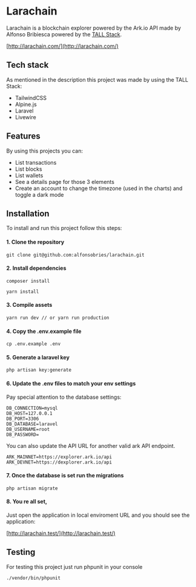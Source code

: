# Larachain

Larachain is a blockchain explorer powered by the Ark.io API made by Alfonso Bribiesca powered by the [TALL Stack](https://tallstack.dev/).

[http://larachain.com/](http://larachain.com/)

## Tech stack

As mentioned in the description this project was made by using the TALL Stack:

- TailwindCSS
- Alpine.js
- Laravel
- Livewire

## Features

By using this projects you can:

- List transactions
- List blocks
- List wallets
- See a details page for those 3 elements
- Create an account to change the timezone (used in the charts) and toggle a dark mode

## Installation

To install and run this project follow this steps:

#### 1. Clone the repository

`git clone git@github.com:alfonsobries/larachain.git`

#### 2. Install dependencies

`composer install`

`yarn install`

#### 3. Compile assets

`yarn run dev // or yarn run production` 


#### 4. Copy the .env.example file

`cp .env.example .env` 

#### 5. Generate a laravel key

`php artisan key:generate` 


#### 6. Update the .env files to match your env settings

Pay special attention to the database settings:

```
DB_CONNECTION=mysql
DB_HOST=127.0.0.1
DB_PORT=3306
DB_DATABASE=laravel
DB_USERNAME=root
DB_PASSWORD=
```

You can also update the API URL for another valid ark API endpoint.

```
ARK_MAINNET=https://explorer.ark.io/api
ARK_DEVNET=https://dexplorer.ark.io/api
```

#### 7. Once the database is set run the migrations

`php artisan migrate` 

#### 8. You re all set,

Just open the application in local enviroment URL and you should see the application:

[http://larachain.test/](http://larachain.test/)


## Testing

For testing this project just run phpunit in your console

`./vendor/bin/phpunit`

